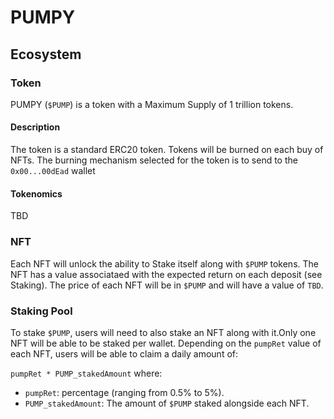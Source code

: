 # PUMPY

## Ecosystem

### Token

PUMPY (`$PUMP`) is a token with a Maximum Supply of 1 trillion tokens.

#### Description

The token is a standard ERC20 token. Tokens will be burned on each buy of NFTs. The burning mechanism selected for the token is to send to the `0x00...00dEad` wallet

#### Tokenomics

TBD

### NFT

Each NFT will unlock the ability to Stake itself along with `$PUMP` tokens. The NFT has a value associataed with the expected return on each deposit (see Staking). The price of each NFT will be in `$PUMP` and will have a value of `TBD`.

### Staking Pool

To stake `$PUMP`, users will need to also stake an NFT along with it.Only one NFT will be able to be staked per wallet. Depending on the `pumpRet` value of each NFT, users will be able to claim a daily amount of:

`pumpRet * PUMP_stakedAmount` where:

- `pumpRet`: percentage (ranging from 0.5% to 5%).
- `PUMP_stakedAmount`: The amount of `$PUMP` staked alongside each NFT.
